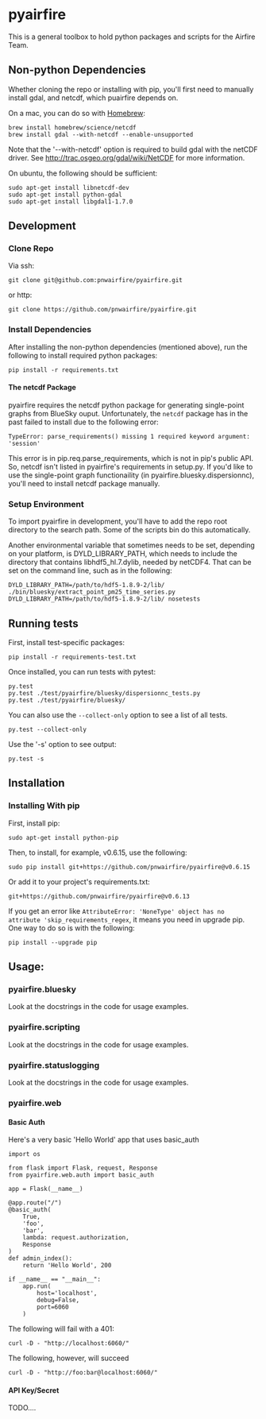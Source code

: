 # pyairfire

This is a general toolbox to hold python packages and scripts for the Airfire
Team.

## Non-python Dependencies

Whether cloning the repo or installing with pip, you'll first need to
manually install gdal, and netcdf, which puairfire depends on.

On a mac, you can do so with [Homebrew](http://brew.sh/):

    brew install homebrew/science/netcdf
    brew install gdal --with-netcdf --enable-unsupported

Note that the '--with-netcdf' option is required to build gdal with the
netCDF driver. See http://trac.osgeo.org/gdal/wiki/NetCDF for more information.

On ubuntu, the following should be sufficient:

    sudo apt-get install libnetcdf-dev
    sudo apt-get install python-gdal
    sudo apt-get install libgdal1-1.7.0

## Development

### Clone Repo

Via ssh:

    git clone git@github.com:pnwairfire/pyairfire.git

or http:

    git clone https://github.com/pnwairfire/pyairfire.git

### Install Dependencies

After installing the non-python dependencies (mentioned above), run the
following to install required python packages:

    pip install -r requirements.txt

#### The netcdf Package

pyairfire requires the netcdf python package for generating single-point
graphs from BlueSky ouput.  Unfortunately, the ```netcdf``` package has in
the past failed to install due to the following error:

    TypeError: parse_requirements() missing 1 required keyword argument: 'session'

This error is in pip.req.parse_requirements, which is not in pip's public
API.  So, netcdf isn't listed in pyairfire's requirements in setup.py.
If you'd like to use the single-point graph functionaility (in
pyairfire.bluesky.dispersionnc), you'll need to install netcdf package
manually.

### Setup Environment

To import pyairfire in development, you'll have to add the repo root directory
to the search path. Some of the scripts bin do this automatically.

Another environmental variable that sometimes needs to be set, depending
on your platform, is DYLD_LIBRARY_PATH, which needs to include the directory
that contains libhdf5_hl.7.dylib, needed by netCDF4.  That can be set on
the command line, such as in the following:

    DYLD_LIBRARY_PATH=/path/to/hdf5-1.8.9-2/lib/ ./bin/bluesky/extract_point_pm25_time_series.py
    DYLD_LIBRARY_PATH=/path/to/hdf5-1.8.9-2/lib/ nosetests

## Running tests

First, install test-specific packages:

    pip install -r requirements-test.txt

Once installed, you can run tests with pytest:

    py.test
    py.test ./test/pyairfire/bluesky/dispersionnc_tests.py
    py.test ./test/pyairfire/bluesky/

You can also use the ```--collect-only``` option to see a list of all tests.

    py.test --collect-only

Use the '-s' option to see output:

    py.test -s

## Installation

### Installing With pip

First, install pip:

    sudo apt-get install python-pip

Then, to install, for example, v0.6.15, use the following:

    sudo pip install git+https://github.com/pnwairfire/pyairfire@v0.6.15

Or add it to your project's requirements.txt:

    git+https://github.com/pnwairfire/pyairfire@v0.6.13

If you get an error like    ```AttributeError: 'NoneType' object has no attribute 'skip_requirements_regex```, it means you need in upgrade pip.  One way to do so is with the following:

    pip install --upgrade pip

## Usage:

### pyairfire.bluesky

Look at the docstrings in the code for usage examples.

### pyairfire.scripting

Look at the docstrings in the code for usage examples.

### pyairfire.statuslogging

Look at the docstrings in the code for usage examples.

### pyairfire.web

#### Basic Auth

Here's a very basic 'Hello World' app that uses basic_auth

    import os

    from flask import Flask, request, Response
    from pyairfire.web.auth import basic_auth

    app = Flask(__name__)

    @app.route("/")
    @basic_auth(
        True,
        'foo',
        'bar',
        lambda: request.authorization,
        Response
    )
    def admin_index():
        return 'Hello World', 200

    if __name__ == "__main__":
        app.run(
            host='localhost',
            debug=False,
            port=6060
        )

The following will fail with a 401:

    curl -D - "http://localhost:6060/"

The following, however, will succeed

    curl -D - "http://foo:bar@localhost:6060/"

#### API Key/Secret

TODO....
